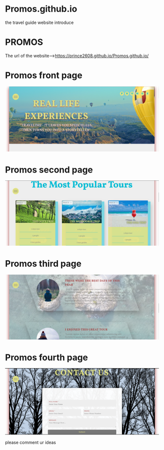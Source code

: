 # Promos.github.io

the travel guide website introduce
# PROMOS
The url of the website-->https://prince2608.github.io/Promos.github.io/
# Promos front page
![](images/frontpage.png)

# Promos second page
![](images/secondpage.png)

# Promos third page
![](images/third%20page.png)

# Promos fourth page
![](images/lastpag5e.png)

please comment ur ideas
